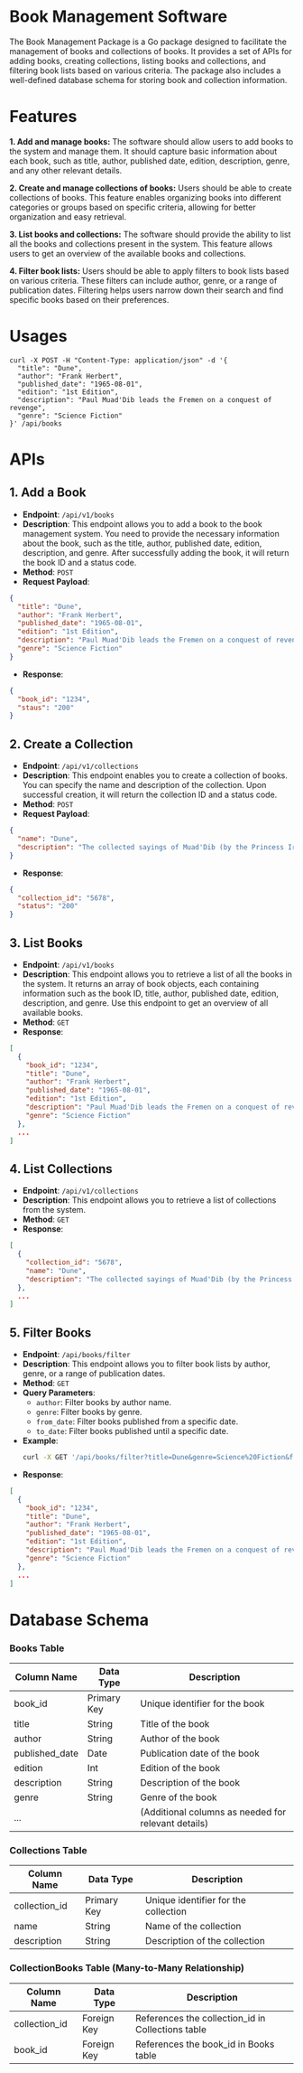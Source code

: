 # Book Management Software
The Book Management Package is a Go package designed to facilitate the management of books and collections of books. It provides a set of APIs for adding books, creating collections, listing books and collections, and filtering book lists based on various criteria. The package also includes a well-defined database schema for storing book and collection information.



# Features

**1. Add and manage books:** The software should allow users to add books to the system and manage them. It should capture basic information about each book, such as title, author, published date, edition, description, genre, and any other relevant details.

**2. Create and manage collections of books:** Users should be able to create collections of books. This feature enables organizing books into different categories or groups based on specific criteria, allowing for better organization and easy retrieval.

**3. List books and collections:** The software should provide the ability to list all the books and collections present in the system. This feature allows users to get an overview of the available books and collections.

**4. Filter book lists:** Users should be able to apply filters to book lists based on various criteria. These filters can include author, genre, or a range of publication dates. Filtering helps users narrow down their search and find specific books based on their preferences.

# Usages

```curl
curl -X POST -H "Content-Type: application/json" -d '{
  "title": "Dune",
  "author": "Frank Herbert",
  "published_date": "1965-08-01",
  "edition": "1st Edition",
  "description": "Paul Muad'Dib leads the Fremen on a conquest of revenge",
  "genre": "Science Fiction"
}' /api/books

```
   
# APIs

## 1. Add a Book

- **Endpoint**: `/api/v1/books`
- **Description**: This endpoint allows you to add a book to the book management system. You need to provide the necessary information about the book, such as the title, author, published date, edition, description, and genre. After successfully adding the book, it will return the book ID and a status code.
- **Method**: `POST`
- **Request Payload**: 
```json
{
  "title": "Dune",
  "author": "Frank Herbert",
  "published_date": "1965-08-01",
  "edition": "1st Edition",
  "description": "Paul Muad'Dib leads the Fremen on a conquest of revenge",
  "genre": "Science Fiction"
}
```
- **Response**:
```json
{
  "book_id": "1234",
  "staus": "200"
}

```

## 2. Create a Collection

- **Endpoint**: `/api/v1/collections`
- **Description**: This endpoint enables you to create a collection of books. You can specify the name and description of the collection. Upon successful creation, it will return the collection ID and a status code.
- **Method**: `POST`
- **Request Payload**:
```json
{
  "name": "Dune",
  "description": "The collected sayings of Muad'Dib (by the Princess Irulan)."
}
```
- **Response**:

```json
{
  "collection_id": "5678",
  "status": "200"
}

```
## 3. List Books

- **Endpoint**: `/api/v1/books`
- **Description**: This endpoint allows you to retrieve a list of all the books in the system. It returns an array of book objects, each containing information such as the book ID, title, author, published date, edition, description, and genre. Use this endpoint to get an overview of all available books.
- **Method**: `GET`
- **Response**:
```json
[
  {
    "book_id": "1234",
    "title": "Dune",
    "author": "Frank Herbert",
    "published_date": "1965-08-01",
    "edition": "1st Edition",
    "description": "Paul Muad'Dib leads the Fremen on a conquest of revenge",
    "genre": "Science Fiction"
  },
  ...
]
```

## 4. List Collections
- **Endpoint**: `/api/v1/collections`
- **Description**: This endpoint allows you to retrieve a list of collections from the system.
- **Method**: `GET`
- **Response**:

```json
[
  {
    "collection_id": "5678",
    "name": "Dune",
    "description": "The collected sayings of Muad'Dib (by the Princess Irulan)."
  },
  ...
]
```

## 5. Filter Books
- **Endpoint**: `/api/books/filter`
- **Description**: This endpoint allows you to filter book lists by author, genre, or a range of publication dates.
- **Method**: `GET`
- **Query Parameters**:
  - `author`: Filter books by author name.
  - `genre`: Filter books by genre.
  - `from_date`: Filter books published from a specific date.
  - `to_date`: Filter books published until a specific date.
- **Example**:
  ```bash
  curl -X GET '/api/books/filter?title=Dune&genre=Science%20Fiction&from_date=1960-01-01&to_date=1970-12-31'

  ```
- **Response**:
```json
[
  {
    "book_id": "1234",
    "title": "Dune",
    "author": "Frank Herbert",
    "published_date": "1965-08-01",
    "edition": "1st Edition",
    "description": "Paul Muad'Dib leads the Fremen on a conquest of revenge",
    "genre": "Science Fiction"
  },
  ...
]

```

# Database Schema

### Books Table

| Column Name     | Data Type    | Description                                    |
| --------------- | -------------| ---------------------------------------------- |
| book_id         | Primary Key  | Unique identifier for the book                  |
| title           |  String      | Title of the book                              |
| author          |   String     | Author of the book                             |
| published_date  |   Date       | Publication date of the book                    |
| edition         |    Int       | Edition of the book                             |
| description     |    String    | Description of the book                         |
| genre           |    String    | Genre of the book                               |
| ...             |              | (Additional columns as needed for relevant details) |

### Collections Table

| Column Name     | Data Type    | Description                                    |
| --------------- | -------------| ---------------------------------------------- |
| collection_id   | Primary Key  | Unique identifier for the collection            |
| name            |  String      | Name of the collection                          |
| description     |  String      | Description of the collection                   |

### CollectionBooks Table (Many-to-Many Relationship)

| Column Name     | Data Type    | Description                                    |
| --------------- | -------------| ---------------------------------------------- |
| collection_id   | Foreign Key  | References the collection_id in Collections table|
| book_id         | Foreign Key  | References the book_id in Books table           |
